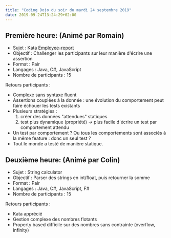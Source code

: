```yaml
---
title: "Coding Dojo du soir du mardi 24 septembre 2019"
date: 2019-09-24T13:24:29+02:00
---
```


## Première heure: (Animé par Romain)

- Sujet : Kata [Employee-report](http://codingdojo.org/kata/Employee-Report/)
- Objectif : Challenger les participants sur leur manière d'écrire une assertion 
- Format : Pair
- Langages : Java, C#, JavaScript
- Nombre de participants : 15

Retours participants :

- Complexe sans syntaxe fluent
- Assertions couplées à la donnée : une évolution du comportement peut faire échouer les tests existants
- Plusieurs stratégies :
    1. créer des données "attendues" statiques
    2. test plus dynamique (propriété) -> plus facile d'écrire un test par comportement attendu
- Un test par comportement ? Ou tous les comportements sont associés à la même feature : donc un seul test ?
- Tout le monde a testé de manière statique.


## Deuxième heure: (Animé par Colin)

- Sujet : String calculator
- Objectif : Parser des strings en int/float, puis retourner la somme 
- Format : Pair
- Langages : Java, C#, JavaScript, F#
- Nombre de participants : 15

Retours participants :

- Kata apprécié
- Gestion complexe des nombres flotants
- Property based difficile sur des nombres sans contrainte (overflow, infinity)
